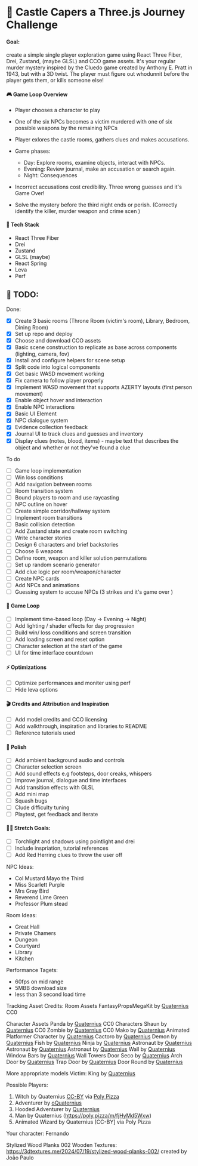 # 🏰 Castle Capers a Three.js Journey Challenge

#### Goal:

create a simple single player exploration game using React Three Fiber, Drei, Zustand, (maybe GLSL) and CCO game assets. It's your regular murder mystery inspired by the Cluedo game created by Anthony E. Pratt in 1943, but with a 3D twist. The player must figure out whodunnit before the player gets them, or kills someone else!

#### 🎮 Game Loop Overview

- Player chooses a character to play
- One of the six NPCs becomes a victim murdered with one of six possible weapons by the remaining NPCs
- Player exlores the castle rooms, gathers clues and makes accusations.

- Game phases:
  - Day: Explore rooms, examine objects, interact with NPCs.
  - Evening: Review journal, make an accusation or search again.
  - Night: Consequences
- Incorrect accusations cost credibility. Three wrong guesses and it's Game Over!
- Solve the mystery before the third night ends or perish. (Correctly identify the killer, murder weapon and crime scen )

#### 🔧 Tech Stack

- React Three Fiber
- Drei
- Zustand
- GLSL (maybe)
- React Spring
- Leva
- Perf

## 🚧 TODO:

Done:

- [x] Create 3 basic rooms (Throne Room (victim's room), Library, Bedroom, Dining Room)
- [x] Set up repo and deploy
- [x] Choose and download CCO assets
- [x] Basic scene construction to replicate as base across components (lighting, camera, fov)
- [x] Install and configure helpers for scene setup
- [x] Split code into logical components
- [x] Get basic WASD movement working
- [x] Fix camera to follow player properly
- [x] Implement WASD movement that supports AZERTY layouts (first person movement)
- [x] Enable object hover and interaction
- [x] Enable NPC interactions
- [x] Basic UI Element
- [x] NPC dialogue system
- [x] Evidence collection feedback
- [x] Journal UI to track clues and guesses and inventory
- [x] Display clues (notes, blood, items) - maybe text that describes the object and whether or not they've found a clue

To do

- [ ] Game loop implementation
- [ ] Win loss conditions
- [ ] Add navigation between rooms
- [ ] Room transition system
- [ ] Bound players to room and use raycasting
- [ ] NPC outline on hover
- [ ] Create simple corridor/hallway system
- [ ] Implement room transitions
- [ ] Basic collision detection
- [ ] Add Zustand state and create room switching
- [ ] Write character stories
- [ ] Design 6 characters and brief backstories
- [ ] Choose 6 weapons
- [ ] Define room, weapon and killer solution permutations
- [ ] Set up random scenario generator
- [ ] Add clue logic per room/weapon/character
- [ ] Create NPC cards
- [ ] Add NPCs and animations
- [ ] Guessing system to accuse NPCs (3 strikes and it's game over )

#### 🔂 Game Loop

- [ ] Implement time-based loop (Day -> Evening -> Night)
- [ ] Add lighting / shader effects for day progression
- [ ] Build win/ loss conditions and screen transition
- [ ] Add loading screen and reset option
- [ ] Character selection at the start of the game
- [ ] UI for time interface countdown

#### ⚡️ Optimizations

- [ ] Optimize performances and moniter using perf
- [ ] Hide leva options

#### 🎬 Credits and Attribution and Inspiration

- [ ] Add model credits and CCO licensing
- [ ] Add walkthrough, inspiration and libraries to README
- [ ] Reference tutorials used

#### 🧹 Polish

- [ ] Add ambient background audio and controls
- [ ] Character selection screen
- [ ] Add sound effects e.g footsteps, door creaks, whispers
- [ ] Improve journal, dialogue and time interfaces
- [ ] Add transition effects with GLSL
- [ ] Add mini map
- [ ] Squash bugs
- [ ] Clude difficulty tuning
- [ ] Playtest, get feedback and iterate

#### 🙆‍♀️ Stretch Goals:

- [ ] Torchlight and shadows using pointlight and drei
- [ ] Include inspriation, tutorial references
- [ ] Add Red Herring clues to throw the user off

NPC Ideas:

- Col Mustard Mayo the Third
- Miss Scarlett Purple
- Mrs Gray Bird
- Reverend Lime Green
- Professor Plum stead

Room Ideas:

- Great Hall
- Private Chamers
- Dungeon
- Courtyard
- Library
- Kitchen

Performance Tagets:

- 60fps on mid range
- 5MBB download size
- less than 3 second load time

Tracking Asset Credits:
Room Assets
FantasyPropsMegaKit by [Quaternius](https://quaternius.com/packs/fantasypropsmegakit.html) CC0

Character Assets
Panda by [Quaternius](https://poly.pizza/m/q1uJ28Hs8T) CC0
Characters Shaun by [Quaternius](https://poly.pizza/m/eJFT9MxzOM) CC0
Zombie by [Quaternius](https://poly.pizza/m/VlXjG0N8Eg) CC0
Mako by [Quaternius](https://poly.pizza/m/2urczqZ9Xf)
Animated Platformer Character by [Quaternius](https://poly.pizza/m/kKtL4zvS3n)
Cactoro by [Quaternius](https://poly.pizza/m/IGn9lhdama)
Demon by [Quaternius](https://poly.pizza/m/LnfIziKv4o)
Fish by [Quaternius](https://poly.pizza/m/ypEYhCImAB)
Ninja by [Quaternius](https://poly.pizza/m/xGYmeDpfTu)
Astronaut by [Quaternius](https://poly.pizza/m/zbtPq4dOJL)
Astronaut by [Quaternius](https://poly.pizza/m/OgeSH89Nmx)
Astronaut by [Quaternius](https://poly.pizza/m/0D54W8yfrA)
Wall by [Quaternius](https://poly.pizza/m/CkF171SeTV)
Window Bars by [Quaternius](https://poly.pizza/m/mvTeQA5aBn)
Wall Towers Door Seco by [Quaternius](https://poly.pizza/m/5d80r2XX3O)
Arch Door by [Quaternius](https://poly.pizza/m/MVVMLXOfg1)
Trap Door by [Quaternius](https://poly.pizza/m/PALqVBff9b)
Door Round by [Quaternius](https://poly.pizza/m/4lNptAwxpV)

More appropriate models
Victim:
King by [Quaternius](https://poly.pizza/m/I1gTjmuK2m)

Possible Players:

1. Witch by Quaternius [CC-BY](https://creativecommons.org/licenses/by/3.0/) via [Poly Pizza](https://poly.pizza/m/QBEOV9ZUT8)
2. Adventurer by [oQuaternius](https://poly.pizza/m/5EGWBMpuXq)
3. Hooded Adventurer by [Quaternius](https://poly.pizza/m/5EGWBMpuXq)
4. Man by Quaternius (https://poly.pizza/m/fjHyMd5Wxw)
5. Animated Wizard by Quaternius [CC-BY] via Poly Pizza

Your character: Fernando

Stylized Wood Planks 002 Wooden Textures: https://3dtextures.me/2024/07/19/stylized-wood-planks-002/
created by João Paulo
